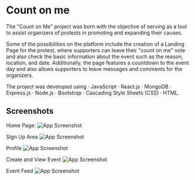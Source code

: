 # Count on me

The "Count on Me" project was born with the objective of serving as a tool to assist organizers of protests in promoting and expanding their causes.

Some of the possibilities on the platform include the creation of a Landing Page for the protest, where supporters can leave their "count on me" vote and also check the basic information about the event such as the reason, location, and date. Additionally, the page features a countdown to the event day and also allows supporters to leave messages and comments for the organizers.

The project was developed using · JavaScript · React.js · MongoDB · Express.js · Node.js · Bootstrap · Cascading Style Sheets (CSS) · HTML.

## Screenshots

Home Page:
![App Screenshot](https://res.cloudinary.com/dieqaoy0n/image/upload/v1692965754/Capturar1_xwatps.png)

Sign Up Area
![App Screenshot](https://res.cloudinary.com/dieqaoy0n/image/upload/v1692965797/Capturar2_h550zu.png)

Profile
![App Screenshot](https://res.cloudinary.com/dieqaoy0n/image/upload/v1692965936/Capturar3_qa7hiu.png)

Create and View Event
![App Screenshot](https://res.cloudinary.com/dieqaoy0n/image/upload/v1692966174/Capturar4_xysnsr.png)

Event Feed
![App Screenshot](https://res.cloudinary.com/dieqaoy0n/image/upload/v1692966273/Capturar5_e4hw6q.png)
